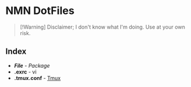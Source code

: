 # NMN DotFiles

> [!Warning] Disclaimer;
> I don't know what I'm doing.
> Use at your own risk.

## Index

- _**File** - Package_
- **.exrc** - vi
- **.tmux.conf** - [Tmux](https://github.com/tmux/tmux/wiki)
